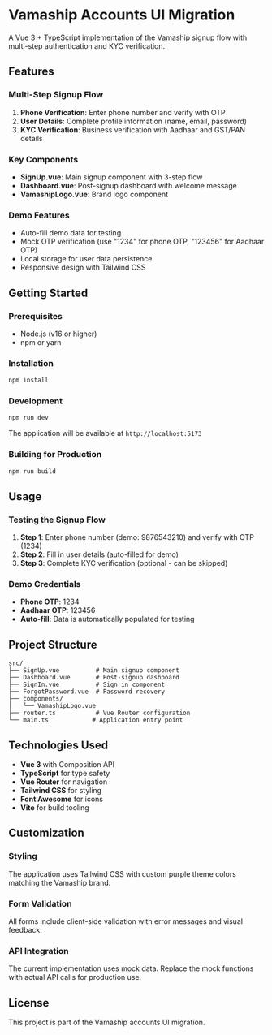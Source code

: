 # Vamaship Accounts UI Migration

A Vue 3 + TypeScript implementation of the Vamaship signup flow with multi-step authentication and KYC verification.

## Features

### Multi-Step Signup Flow
1. **Phone Verification**: Enter phone number and verify with OTP
2. **User Details**: Complete profile information (name, email, password)
3. **KYC Verification**: Business verification with Aadhaar and GST/PAN details

### Key Components
- **SignUp.vue**: Main signup component with 3-step flow
- **Dashboard.vue**: Post-signup dashboard with welcome message
- **VamashipLogo.vue**: Brand logo component

### Demo Features
- Auto-fill demo data for testing
- Mock OTP verification (use "1234" for phone OTP, "123456" for Aadhaar OTP)
- Local storage for user data persistence
- Responsive design with Tailwind CSS

## Getting Started

### Prerequisites
- Node.js (v16 or higher)
- npm or yarn

### Installation
```bash
npm install
```

### Development
```bash
npm run dev
```

The application will be available at `http://localhost:5173`

### Building for Production
```bash
npm run build
```

## Usage

### Testing the Signup Flow
1. **Step 1**: Enter phone number (demo: 9876543210) and verify with OTP (1234)
2. **Step 2**: Fill in user details (auto-filled for demo)
3. **Step 3**: Complete KYC verification (optional - can be skipped)

### Demo Credentials
- **Phone OTP**: 1234
- **Aadhaar OTP**: 123456
- **Auto-fill**: Data is automatically populated for testing

## Project Structure

```
src/
├── SignUp.vue          # Main signup component
├── Dashboard.vue       # Post-signup dashboard
├── SignIn.vue          # Sign in component
├── ForgotPassword.vue  # Password recovery
├── components/
│   └── VamashipLogo.vue
├── router.ts           # Vue Router configuration
└── main.ts            # Application entry point
```

## Technologies Used

- **Vue 3** with Composition API
- **TypeScript** for type safety
- **Vue Router** for navigation
- **Tailwind CSS** for styling
- **Font Awesome** for icons
- **Vite** for build tooling

## Customization

### Styling
The application uses Tailwind CSS with custom purple theme colors matching the Vamaship brand.

### Form Validation
All forms include client-side validation with error messages and visual feedback.

### API Integration
The current implementation uses mock data. Replace the mock functions with actual API calls for production use.

## License

This project is part of the Vamaship accounts UI migration.
